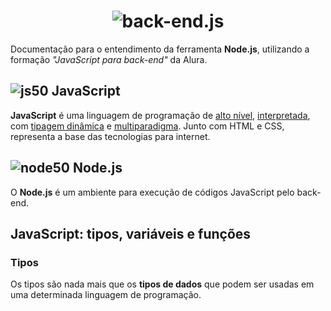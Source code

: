 <h1 align="center">
  <img src="https://i.ibb.co/2PK5CWd/JSBack-End.png" alt="back-end.js">
</h1>

Documentação para o entendimento da ferramenta **Node.js**, utilizando a formação _"JavaScript para back-end"_ da Alura.

## ![js50](https://user-images.githubusercontent.com/106445418/181271387-358960f0-a87b-4a7f-bd19-39f36deac11f.png) JavaScript
**JavaScript** é uma linguagem de programação de [alto nível](https://github.com/felipemadu13/Alura_JavaScript_Back_End/blob/ad6b300ce71c89492671876dfe1156989de5300a/alto_nivel.md), [interpretada](https://github.com/felipemadu13/Alura_JavaScript_Back_End/blob/dc89de7426c8ede4bf988eac1b3f26b48819441d/interpretada.md), com [tipagem dinâmica](https://github.com/felipemadu13/Alura_JavaScript_Back_End/blob/c10e44f7c1e049e3784f0f5fdcfe9795e0be6a56/tipagem.md) e [multiparadigma](https://github.com/felipemadu13/Alura_JavaScript_Back_End/blob/c195a07b668a299afe279dace7d42338068669c5/multiparadigma.md). Junto com HTML e CSS, representa a base das tecnologias para internet.
 
## ![node50](https://user-images.githubusercontent.com/106445418/181272395-b4ca04e1-bb01-427b-ad38-dfb92a4ebe05.png) Node.js
O **Node.js** é um ambiente para execução de códigos JavaScript pelo back-end.


## JavaScript: tipos, variáveis e funções ##

### Tipos ###
Os tipos são nada mais que os **tipos de dados** que podem ser usadas em uma determinada linguagem de programação.
